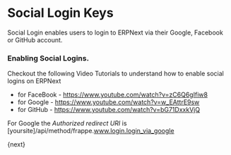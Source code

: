 # Social Login Keys

Social Login enables users to login to ERPNext via their Google, Facebook or GitHub account.

### Enabling Social Logins.

Checkout the following Video Tutorials to understand how to enable social logins on ERPNext

* for FaceBook - https://www.youtube.com/watch?v=zC6Q6gIfiw8
* for Google - https://www.youtube.com/watch?v=w_EAttrE9sw 
* for GitHub - https://www.youtube.com/watch?v=bG71DxxkVjQ

For Google the *Authorized redirect URI* is [yoursite]/api/method/frappe.www.login.login_via_google

{next}
